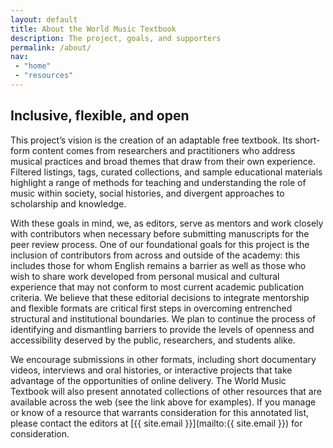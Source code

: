 ```yaml
---
layout: default
title: About the World Music Textbook
description: The project, goals, and supporters
permalink: /about/
nav:
 - "home"
 - "resources"
---
```


## Inclusive, flexible, and open

This project’s vision is the creation of an adaptable free textbook. Its short-form content comes from researchers and practitioners who address musical practices and broad themes that draw from their own experience. Filtered listings, tags, curated collections, and sample educational materials highlight a range of methods for teaching and understanding the role of music within society, social histories, and divergent approaches to scholarship and knowledge.

With these goals in mind, we, as editors, serve as mentors and work closely with contributors when necessary before submitting manuscripts for the peer review process. One of our foundational goals for this project is the inclusion of contributors from across and outside of the academy: this includes those for whom English remains a barrier as well as those who wish to share work developed from personal musical and cultural experience that may not conform to most current academic publication criteria. We believe that these editorial decisions to integrate mentorship and flexible formats are critical first steps in overcoming entrenched structural and institutional boundaries. We plan to continue the process of identifying and dismantling barriers to provide the levels of openness and accessibility deserved by the public, researchers, and students alike.

We encourage submissions in other formats, including short documentary videos, interviews and oral histories, or interactive projects that take advantage of the opportunities of online delivery. The World Music Textbook will also present annotated collections of other resources that are available across the web (see the link above for examples). If you manage or know of a resource that warrants consideration for this annotated list, please contact the editors at [{{ site.email }}](mailto:{{ site.email }}) for consideration.

